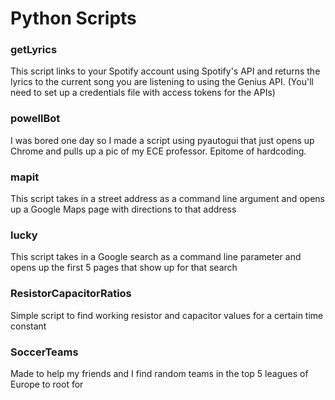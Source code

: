 # Python Scripts

### getLyrics
This script links to your Spotify account using Spotify's API and returns the lyrics to the current song you are listening to using the Genius API. (You'll need to set up a credentials file with access tokens for the APIs)

### powellBot
I was bored one day so I made a script using pyautogui that just opens up Chrome and pulls up a pic of my ECE professor. Epitome of hardcoding.

### mapit
This script takes in a street address as a command line argument and opens up a Google Maps page with directions to that address

### lucky
This script takes in a Google search as a command line parameter and opens up the first 5 pages that show up for that search

### ResistorCapacitorRatios
Simple script to find working resistor and capacitor values for a certain time constant

### SoccerTeams
Made to help my friends and I find random teams in the top 5 leagues of Europe to root for

